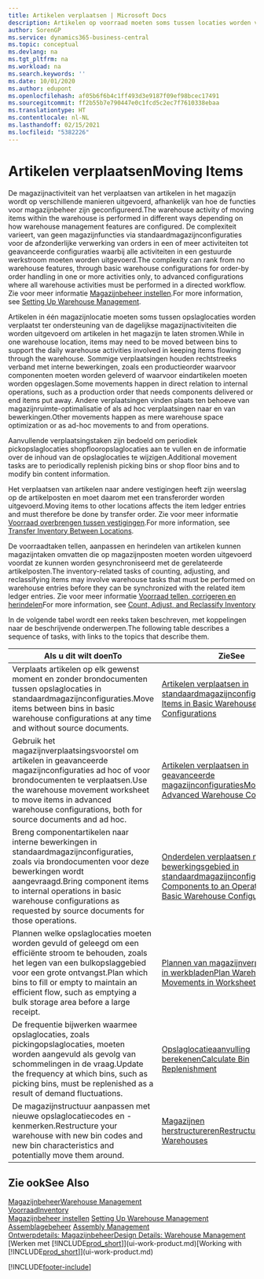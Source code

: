 ```yaml
---
title: Artikelen verplaatsen | Microsoft Docs
description: Artikelen op voorraad moeten soms tussen locaties worden verplaatst ter ondersteuning van de dagelijkse magazijnactiviteiten die worden uitgevoerd om artikelen in het magazijn te laten stromen. Sommige verplaatsingen houden rechtstreeks verband met interne bewerkingen, zoals een productieorder waarvoor componenten moeten worden geleverd of waarvoor eindartikelen moeten worden opgeslagen. Andere verplaatsingen vinden plaats ten behoeve van magazijnruimte-optimalisatie of als ad hoc verplaatsingen naar en van bewerkingen.
author: SorenGP
ms.service: dynamics365-business-central
ms.topic: conceptual
ms.devlang: na
ms.tgt_pltfrm: na
ms.workload: na
ms.search.keywords: ''
ms.date: 10/01/2020
ms.author: edupont
ms.openlocfilehash: af05b6f6b4c1ff493d3e9187f09ef98bcec17491
ms.sourcegitcommit: ff2b55b7e790447e0c1fcd5c2ec7f7610338ebaa
ms.translationtype: HT
ms.contentlocale: nl-NL
ms.lasthandoff: 02/15/2021
ms.locfileid: "5382226"
---
```

# <a name="moving-items"></a><span data-ttu-id="bb84e-105">Artikelen verplaatsen</span><span class="sxs-lookup"><span data-stu-id="bb84e-105">Moving Items</span></span>
<span data-ttu-id="bb84e-106">De magazijnactiviteit van het verplaatsen van artikelen in het magazijn wordt op verschillende manieren uitgevoerd, afhankelijk van hoe de functies voor magazijnbeheer zijn geconfigureerd.</span><span class="sxs-lookup"><span data-stu-id="bb84e-106">The warehouse activity of moving items within the warehouse is performed in different ways depending on how warehouse management features are configured.</span></span> <span data-ttu-id="bb84e-107">De complexiteit varieert, van geen magazijnfuncties via standaardmagazijnconfiguraties voor de afzonderlijke verwerking van orders in een of meer activiteiten tot geavanceerde configuraties waarbij alle activiteiten in een gestuurde werkstroom moeten worden uitgevoerd.</span><span class="sxs-lookup"><span data-stu-id="bb84e-107">The complexity can rank from no warehouse features, through basic warehouse configurations for order-by order handling in one or more activities only, to advanced configurations where all warehouse activities must be performed in a directed workflow.</span></span> <span data-ttu-id="bb84e-108">Zie voor meer informatie [Magazijnbeheer instellen](warehouse-setup-warehouse.md).</span><span class="sxs-lookup"><span data-stu-id="bb84e-108">For more information, see [Setting Up Warehouse Management](warehouse-setup-warehouse.md).</span></span>

<span data-ttu-id="bb84e-109">Artikelen in één magazijnlocatie moeten soms tussen opslaglocaties worden verplaatst ter ondersteuning van de dagelijkse magazijnactiviteiten die worden uitgevoerd om artikelen in het magazijn te laten stromen.</span><span class="sxs-lookup"><span data-stu-id="bb84e-109">While in one warehouse location, items may need to be moved between bins to support the daily warehouse activities involved in keeping items flowing through the warehouse.</span></span> <span data-ttu-id="bb84e-110">Sommige verplaatsingen houden rechtstreeks verband met interne bewerkingen, zoals een productieorder waarvoor componenten moeten worden geleverd of waarvoor eindartikelen moeten worden opgeslagen.</span><span class="sxs-lookup"><span data-stu-id="bb84e-110">Some movements happen in direct relation to internal operations, such as a production order that needs components delivered or end items put away.</span></span> <span data-ttu-id="bb84e-111">Andere verplaatsingen vinden plaats ten behoeve van magazijnruimte-optimalisatie of als ad hoc verplaatsingen naar en van bewerkingen.</span><span class="sxs-lookup"><span data-stu-id="bb84e-111">Other movements happen as mere warehouse space optimization or as ad-hoc movements to and from operations.</span></span>

<span data-ttu-id="bb84e-112">Aanvullende verplaatsingstaken zijn bedoeld om periodiek pickopslaglocaties shopflooropslaglocaties aan te vullen en de informatie over de inhoud van de opslaglocaties te wijzigen.</span><span class="sxs-lookup"><span data-stu-id="bb84e-112">Additional movement tasks are to periodically replenish picking bins or shop floor bins and to modify bin content information.</span></span>

<span data-ttu-id="bb84e-113">Het verplaatsen van artikelen naar andere vestigingen heeft zijn weerslag op de artikelposten en moet daarom met een transferorder worden uitgevoerd.</span><span class="sxs-lookup"><span data-stu-id="bb84e-113">Moving items to other locations affects the item ledger entries and must therefore be done by transfer order.</span></span> <span data-ttu-id="bb84e-114">Zie voor meer informatie [Voorraad overbrengen tussen vestigingen](inventory-how-transfer-between-locations.md).</span><span class="sxs-lookup"><span data-stu-id="bb84e-114">For more information, see [Transfer Inventory Between Locations](inventory-how-transfer-between-locations.md).</span></span>  

<span data-ttu-id="bb84e-115">De voorraadtaken tellen, aanpassen en herindelen van artikelen kunnen magazijntaken omvatten die op magazijnposten moeten worden uitgevoerd voordat ze kunnen worden gesynchroniseerd met de gerelateerde artikelposten.</span><span class="sxs-lookup"><span data-stu-id="bb84e-115">The inventory-related tasks of counting, adjusting, and reclassifying items may involve warehouse tasks that must be performed on warehouse entries before they can be synchronized with the related item ledger entries.</span></span> <span data-ttu-id="bb84e-116">Zie voor meer informatie [Voorraad tellen, corrigeren en herindelen](inventory-how-count-adjust-reclassify.md)</span><span class="sxs-lookup"><span data-stu-id="bb84e-116">For more information, see [Count, Adjust, and Reclassify Inventory](inventory-how-count-adjust-reclassify.md)</span></span>  

 <span data-ttu-id="bb84e-117">In de volgende tabel wordt een reeks taken beschreven, met koppelingen naar de beschrijvende onderwerpen.</span><span class="sxs-lookup"><span data-stu-id="bb84e-117">The following table describes a sequence of tasks, with links to the topics that describe them.</span></span>   

|<span data-ttu-id="bb84e-118">**Als u dit wilt doen**</span><span class="sxs-lookup"><span data-stu-id="bb84e-118">**To**</span></span>|<span data-ttu-id="bb84e-119">**Zie**</span><span class="sxs-lookup"><span data-stu-id="bb84e-119">**See**</span></span>|  
|------------|-------------|  
|<span data-ttu-id="bb84e-120">Verplaats artikelen op elk gewenst moment en zonder brondocumenten tussen opslaglocaties in standaardmagazijnconfiguraties.</span><span class="sxs-lookup"><span data-stu-id="bb84e-120">Move items between bins in basic warehouse configurations at any time and without source documents.</span></span>|[<span data-ttu-id="bb84e-121">Artikelen verplaatsen in standaardmagazijnconfiguraties</span><span class="sxs-lookup"><span data-stu-id="bb84e-121">Move Items in Basic Warehouse Configurations</span></span>](warehouse-how-to-move-items-ad-hoc-in-basic-warehousing.md)|
|<span data-ttu-id="bb84e-122">Gebruik het magazijnverplaatsingsvoorstel om artikelen in geavanceerde magazijnconfiguraties ad hoc of voor brondocumenten te verplaatsen.</span><span class="sxs-lookup"><span data-stu-id="bb84e-122">Use the warehouse movement worksheet to move items in advanced warehouse configurations, both for source documents and ad hoc.</span></span>|[<span data-ttu-id="bb84e-123">Artikelen verplaatsen in geavanceerde magazijnconfiguraties</span><span class="sxs-lookup"><span data-stu-id="bb84e-123">Move Items in Advanced Warehouse Configurations</span></span>](warehouse-how-to-move-items-in-advanced-warehousing.md)|  
|<span data-ttu-id="bb84e-124">Breng componentartikelen naar interne bewerkingen in standaardmagazijnconfiguraties, zoals via brondocumenten voor deze bewerkingen wordt aangevraagd.</span><span class="sxs-lookup"><span data-stu-id="bb84e-124">Bring component items to internal operations in basic warehouse configurations as requested by source documents for those operations.</span></span>|[<span data-ttu-id="bb84e-125">Onderdelen verplaatsen naar een bewerkingsgebied in standaardmagazijnconfiguraties</span><span class="sxs-lookup"><span data-stu-id="bb84e-125">Move Components to an Operation Area in Basic Warehouse Configurations</span></span>](warehouse-how-to-move-components-to-an-operation-area-in-basic-warehousing.md)|
|<span data-ttu-id="bb84e-126">Plannen welke opslaglocaties moeten worden gevuld of geleegd om een efficiënte stroom te behouden, zoals het legen van een bulkopslaggebied voor een grote ontvangst.</span><span class="sxs-lookup"><span data-stu-id="bb84e-126">Plan which bins to fill or empty to maintain an efficient flow, such as emptying a bulk storage area before a large receipt.</span></span>|[<span data-ttu-id="bb84e-127">Plannen van magazijnverplaatsingen in werkbladen</span><span class="sxs-lookup"><span data-stu-id="bb84e-127">Plan Warehouse Movements in Worksheets</span></span>](warehouse-how-to-plan-warehouse-movements-in-worksheets.md)|
|<span data-ttu-id="bb84e-128">De frequentie bijwerken waarmee opslaglocaties, zoals pickingopslaglocaties, moeten worden aangevuld als gevolg van schommelingen in de vraag.</span><span class="sxs-lookup"><span data-stu-id="bb84e-128">Update the frequency at which bins, such as picking bins, must be replenished as a result of demand fluctuations.</span></span>|[<span data-ttu-id="bb84e-129">Opslaglocatieaanvulling berekenen</span><span class="sxs-lookup"><span data-stu-id="bb84e-129">Calculate Bin Replenishment</span></span>](warehouse-how-to-calculate-bin-replenishment.md)|
|<span data-ttu-id="bb84e-130">De magazijnstructuur aanpassen met nieuwe opslaglocatiecodes en -kenmerken.</span><span class="sxs-lookup"><span data-stu-id="bb84e-130">Restructure your warehouse with new bin codes and new bin characteristics and potentially move them around.</span></span>|[<span data-ttu-id="bb84e-131">Magazijnen herstructureren</span><span class="sxs-lookup"><span data-stu-id="bb84e-131">Restructure Warehouses</span></span>](warehouse-how-to-restructure-warehouses.md)|  

## <a name="see-also"></a><span data-ttu-id="bb84e-132">Zie ook</span><span class="sxs-lookup"><span data-stu-id="bb84e-132">See Also</span></span>  
[<span data-ttu-id="bb84e-133">Magazijnbeheer</span><span class="sxs-lookup"><span data-stu-id="bb84e-133">Warehouse Management</span></span>](warehouse-manage-warehouse.md)  
[<span data-ttu-id="bb84e-134">Voorraad</span><span class="sxs-lookup"><span data-stu-id="bb84e-134">Inventory</span></span>](inventory-manage-inventory.md)  
<span data-ttu-id="bb84e-135">[Magazijnbeheer instellen](warehouse-setup-warehouse.md)   </span><span class="sxs-lookup"><span data-stu-id="bb84e-135">[Setting Up Warehouse Management](warehouse-setup-warehouse.md)   </span></span>  
<span data-ttu-id="bb84e-136">[Assemblagebeheer](assembly-assemble-items.md)  </span><span class="sxs-lookup"><span data-stu-id="bb84e-136">[Assembly Management](assembly-assemble-items.md)  </span></span>  
[<span data-ttu-id="bb84e-137">Ontwerpdetails: Magazijnbeheer</span><span class="sxs-lookup"><span data-stu-id="bb84e-137">Design Details: Warehouse Management</span></span>](design-details-warehouse-management.md)  
<span data-ttu-id="bb84e-138">[Werken met [!INCLUDE[prod_short](includes/prod_short.md)]](ui-work-product.md)</span><span class="sxs-lookup"><span data-stu-id="bb84e-138">[Working with [!INCLUDE[prod_short](includes/prod_short.md)]](ui-work-product.md)</span></span>


[!INCLUDE[footer-include](includes/footer-banner.md)]